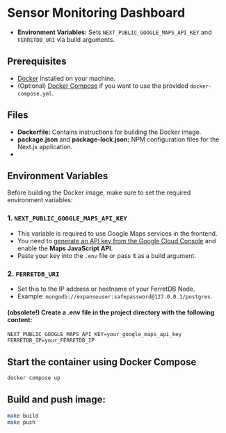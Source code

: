 # Sensor Monitoring Dashboard

- **Environment Variables:** Sets `NEXT_PUBLIC_GOOGLE_MAPS_API_KEY` and `FERRETDB_URI` via build arguments.

## Prerequisites

- [Docker](https://docs.docker.com/get-docker/) installed on your machine.
- (Optional) [Docker Compose](https://docs.docker.com/compose/install/) if you want to use the provided `docker-compose.yml`.

## Files

- **Dockerfile:** Contains instructions for building the Docker image.
- **package.json** and **package-lock.json:** NPM configuration files for the Next.js application.
- 
## Environment Variables

Before building the Docker image, make sure to set the required environment variables:

### 1. `NEXT_PUBLIC_GOOGLE_MAPS_API_KEY`

- This variable is required to use Google Maps services in the frontend.
- You need to [generate an API key from the Google Cloud Console](https://console.cloud.google.com/apis/credentials) and enable the **Maps JavaScript API**.
- Paste your key into the `.env` file or pass it as a build argument.

### 2. `FERRETDB_URI`

- Set this to the IP address or hostname of your FerretDB Node.
- Example: `mongodb://expansouser:safepassword@127.0.0.1/postgres`.

#### (obsolete!) Create a .env file in the project directory with the following content:
```dotenv
NEXT_PUBLIC_GOOGLE_MAPS_API_KEY=your_google_maps_api_key
FERRETDB_IP=your_FERRETDB_IP
```

## Start the container using Docker Compose
```bash
docker compose up
```

## Build and push image:
```bash
make build
make push
```